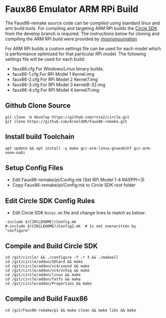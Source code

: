 # Faux86 Emulator ARM RPi Build
The Faux86-remake source code can be compiled using standard linux and arm build tools.
For compiling and targeting ARM RPi builds the [Circle SDK](https://github.com/rsta2/circle/tree/develop) from the develop branch is required.
The instructions below for cloning and compiling the ARM RPi build were provided by [moononournation](https://github.com/moononournation)

For ARM RPi builds a custom settings file can be used for each model which is performance optimized for
that particular RPi model. The following settings file will be used for each build:

- faux86.cfg      For Windows/Linux binary builds.
- faux86-1.cfg    For RPi Model 1 Kernel.img
- faux86-2.cfg    For RPi Model 2 Kernel7.img
- faux86-3.cfg    For RPi Model 3 kernel8-32.img
- faux86-4.cfg    For RPi Model 4 kernel7l.img

## Github Clone Source
```
git clone -b develop https://github.com/rsta2/circle.git
git clone https://github.com/ArnoldUK/Faux86-remake.git
```

## Install build Toolchain
```
apt update && apt install -y make gcc-arm-linux-gnueabihf gcc-arm-none-eabi
```

## Setup Config Files
- Edit Faux86-remake/pi/Config.mk (Set RPi Model 1-4 RASPPI=3)
- Copy Faux86-remake/pi/Config.mk to Circle SDK root folder

## Edit Circle SDK Config Rules
- Edit Circle SDK `Rules.mk` file and change lines to match as below:
```
-include $(CIRCLEHOME)/Config.mk
#-include $(CIRCLEHOME)/Config2.mk	# is not overwritten by "configure"
```

## Compile and Build Circle SDK
```
cd /git/circle/ && ./configure -f -r 3 && ./makeall
cd /git/circle/addon/SDCard && make
cd /git/circle/addon/vc4/sound && make
cd /git/circle/addon/vc4/vchiq && make
cd /git/circle/addon/linux && make
cd /git/circle/addon/fatfs && make
cd /git/circle/addon/Properties && make
```

## Compile and Build Faux86
```
cd /git/Faux86-remake/pi && make clean && make libs && make
```
